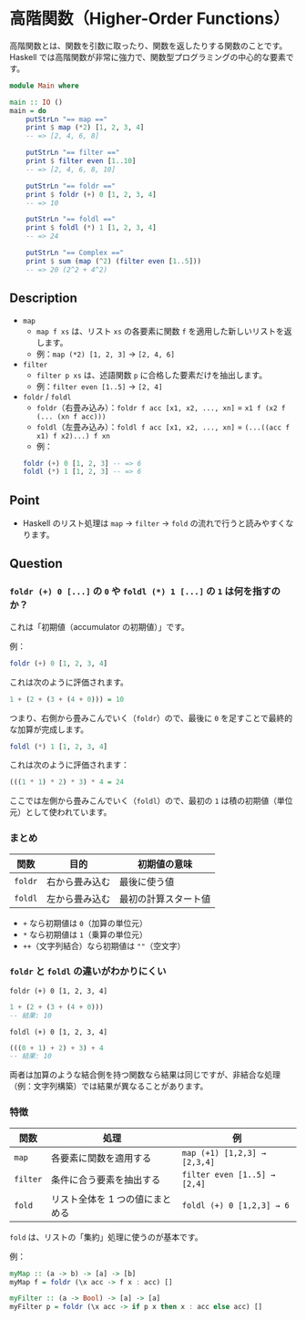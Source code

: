 # 高階関数（Higher-Order Functions）

高階関数とは、関数を引数に取ったり、関数を返したりする関数のことです。
Haskell では高階関数が非常に強力で、関数型プログラミングの中心的な要素です。

```hs
module Main where

main :: IO ()
main = do
    putStrLn "== map =="
    print $ map (*2) [1, 2, 3, 4]
    -- => [2, 4, 6, 8]

    putStrLn "== filter =="
    print $ filter even [1..10]
    -- => [2, 4, 6, 8, 10]

    putStrLn "== foldr =="
    print $ foldr (+) 0 [1, 2, 3, 4]
    -- => 10

    putStrLn "== foldl =="
    print $ foldl (*) 1 [1, 2, 3, 4]
    -- => 24

    putStrLn "== Complex =="
    print $ sum (map (^2) (filter even [1..5]))
    -- => 20 (2^2 + 4^2)
```

## Description

- `map`
  - `map f xs` は、リスト `xs` の各要素に関数 `f` を適用した新しいリストを返します。
  - 例：`map (*2) [1, 2, 3]` → `[2, 4, 6]`
- `filter`
  - `filter p xs` は、述語関数 `p` に合格した要素だけを抽出します。
  - 例：`filter even [1..5]` → `[2, 4]`
- `foldr` / `foldl`
  - `foldr`（右畳み込み）：`foldr f acc [x1, x2, ..., xn]` = `x1 f (x2 f (... (xn f acc)))`
  - `foldl`（左畳み込み）：`foldl f acc [x1, x2, ..., xn]` = `(...((acc f x1) f x2)...) f xn`
  - 例：
  ```hs
  foldr (+) 0 [1, 2, 3] -- => 6
  foldl (*) 1 [1, 2, 3] -- => 6
  ```

## Point

- Haskell のリスト処理は `map` → `filter` → `fold` の流れで行うと読みやすくなります。

## Question

### `foldr (+) 0 [...]` の `0` や `foldl (*) 1 [...]` の `1` は何を指すのか？

これは「初期値（accumulator の初期値）」です。

例：

```hs
foldr (+) 0 [1, 2, 3, 4]
```

これは次のように評価されます。

```hs
1 + (2 + (3 + (4 + 0))) = 10
```

つまり、右側から畳みこんでいく（`foldr`）ので、最後に `0` を足すことで最終的な加算が完成します。

```hs
foldl (*) 1 [1, 2, 3, 4]
```

これは次のように評価されます：

```hs
(((1 * 1) * 2) * 3) * 4 = 24
```

ここでは左側から畳みこんでいく（`foldl`）ので、最初の `1` は積の初期値（単位元）として使われています。

### まとめ

| 関数    | 目的           | 初期値の意味         |
| ------- | -------------- | -------------------- |
| `foldr` | 右から畳み込む | 最後に使う値         |
| `foldl` | 左から畳み込む | 最初の計算スタート値 |

- `+` なら初期値は `0`（加算の単位元）
- `*` なら初期値は `1`（乗算の単位元）
- `++`（文字列結合）なら初期値は `""`（空文字）

### `foldr` と `foldl` の違いがわかりにくい

`foldr (+) 0 [1, 2, 3, 4]`

```hs
1 + (2 + (3 + (4 + 0)))
-- 結果: 10
```

`foldl (+) 0 [1, 2, 3, 4]`

```hs
(((0 + 1) + 2) + 3) + 4
-- 結果: 10
```

両者は加算のような結合側を持つ関数なら結果は同じですが、非結合な処理（例：文字列構築）では結果が異なることがあります。

### 特徴

| 関数     | 処理                            | 例                           |
| -------- | ------------------------------- | ---------------------------- |
| `map`    | 各要素に関数を適用する          | `map (+1) [1,2,3] → [2,3,4]` |
| `filter` | 条件に合う要素を抽出する        | `filter even [1..5] → [2,4]` |
| `fold`   | リスト全体を 1 つの値にまとめる | `foldl (+) 0 [1,2,3] → 6`    |

`fold` は、リストの「集約」処理に使うのが基本です。

例：

```hs
myMap :: (a -> b) -> [a] -> [b]
myMap f = foldr (\x acc -> f x : acc) []

myFilter :: (a -> Bool) -> [a] -> [a]
myFilter p = foldr (\x acc -> if p x then x : acc else acc) []
```
